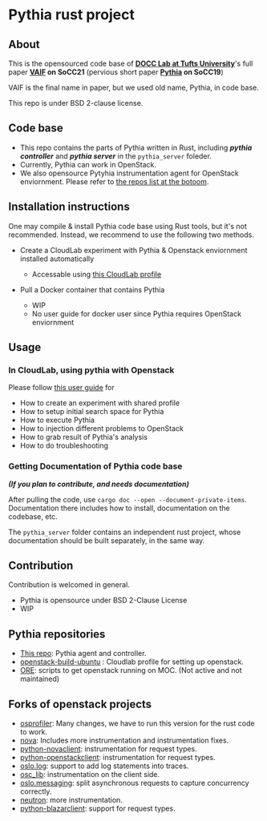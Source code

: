 # Pythia rust project

## About

This is the opensourced code base of **[DOCC Lab at Tufts University](https://docclab.cs.tufts.edu/)**'s full paper **[VAIF](https://dl.acm.org/doi/abs/10.1145/3544497.3544504?casa_token=rjolR5C9q9wAAAAA:7iVtHXCABI3JMd7OZ4OOqrs4U1EptpCHWNyqrLUDfUoVfYYHe65WLGeEBd2csmYe_p3eWqoIR2VJ3w) on SoCC21** (pervious short paper **[Pythia](https://dl.acm.org/doi/abs/10.1145/3357223.3362704) on SoCC19**)

VAIF is the final name in paper, but we used old name, Pythia, in code base.

This repo is under BSD 2-clause license.

## Code base

- This repo contains the parts of Pythia written in Rust, including ***pythia controller*** and ***pythia server*** in the `pythia_server` foleder.
- Currently, Pythia can work in OpenStack.
- We also opensource Pytyhia instrumentation agent for OpenStack enviornment. Please refer to [the repos list at the botoom](#pythia-repositories).



## Installation instructions

One may compile & install Pythia code base using Rust tools, but it's not recommended. Instead, we recommend to use the following two methods.

- Create a CloudLab experiment with Pythia & Openstack enviornment installed automatically

  - Accessable using [this CloudLab profile](https://www.cloudlab.us/p/Tracing-Pythia/pythia-openstack-opensource)

- Pull a Docker container that contains Pythia

  - WIP
  - No user guide for docker user since Pythia requires OpenStack enviornment

## Usage

### In CloudLab, using pythia with Openstack

Please follow [this user guide](https://docs.google.com/document/d/1h0qHo1VSJWcStmhBOY_UqypxgSanhWeEuOTkSJosF8c/edit?usp=sharing) for

- How to create an experiment with shared profile
- How to setup initial search space for Pythia
- How to execute Pythia
- How to injection different problems to OpenStack
- How to grab result of Pythia's analysis
- How to do troubleshooting

### Getting Documentation of Pythia code base

***(If you plan to contribute, and needs documentation)***

After pulling the code, use `cargo doc --open --document-private-items`.
Documentation there includes how to install, documentation on the codebase,
etc.

The `pythia_server` folder contains an independent rust project, whose documentation
should be built separately, in the same way.

## Contribution

Contribution is welcomed in general.

- Pythia is opensource under BSD 2-Clause License
- WIP

## Pythia repositories

- [This repo](https://github.com/docc-lab/reconstruction): Pythia agent and controller.
- [openstack-build-ubuntu](https://github.com/docc-lab/openstack-build-ubuntu) :
  Cloudlab profile for setting up openstack.
- [ORE](https://github.com/docc-lab/ORE): scripts to get openstack running on MOC. (Not active and not maintained)

## Forks of openstack projects

- [osprofiler](https://github.com/docc-lab/osprofiler): Many changes, we have to
  run this version for the rust code to work.
- [nova](https://github.com/docc-lab/nova): Includes more instrumentation and
  instrumentation fixes.
- [python-novaclient](https://github.com/docc-lab/python-novaclient):
  instrumentation for request types.
- [python-openstackclient](https://github.com/docc-lab/python-openstackclient):
  instrumentation for request types.
- [oslo.log](https://github.com/docc-lab/oslo.log): support to add log
  statements into traces.
- [osc_lib](https://github.com/docc-lab/osc_lib): instrumentation on the client
  side.
- [oslo.messaging](https://github.com/docc-lab/oslo.messaging): split
  asynchronous requests to capture concurrency correctly.
- [neutron](https://github.com/docc-lab/neutron): more instrumentation.
- [python-blazarclient](https://github.com/docc-lab/python-blazarclient): support for request types.
